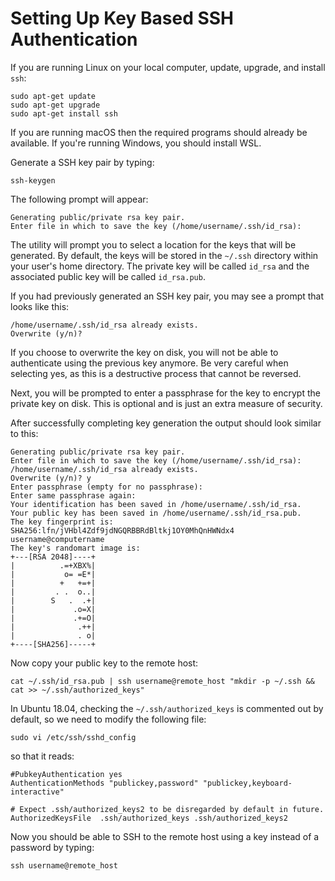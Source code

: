 # Setting Up Key Based SSH Authentication

If you are running Linux on your local computer, update, upgrade, and install `ssh`:
```
sudo apt-get update
sudo apt-get upgrade
sudo apt-get install ssh
```
If you are running macOS then the required programs should already be available.  If you're running Windows, you should install WSL.

Generate a SSH key pair by typing:
```
ssh-keygen
```
The following prompt will appear:
```
Generating public/private rsa key pair.
Enter file in which to save the key (/home/username/.ssh/id_rsa):
```
The utility will prompt you to select a location for the keys that will be generated. By default, the keys will be stored in the `~/.ssh` directory within your user's home directory. The private key will be called `id_rsa` and the associated public key will be called `id_rsa.pub`.

If you had previously generated an SSH key pair, you may see a prompt that looks like this:
```
/home/username/.ssh/id_rsa already exists.
Overwrite (y/n)?
```
If you choose to overwrite the key on disk, you will not be able to authenticate using the previous key anymore. Be very careful when selecting yes, as this is a destructive process that cannot be reversed.

Next, you will be prompted to enter a passphrase for the key to encrypt the private key on disk. This is optional and is just an extra measure of security.

After successfully completing key generation the output should look similar to this:
```
Generating public/private rsa key pair.
Enter file in which to save the key (/home/username/.ssh/id_rsa): 
/home/username/.ssh/id_rsa already exists.
Overwrite (y/n)? y
Enter passphrase (empty for no passphrase): 
Enter same passphrase again: 
Your identification has been saved in /home/username/.ssh/id_rsa.
Your public key has been saved in /home/username/.ssh/id_rsa.pub.
The key fingerprint is:
SHA256:lfn/jVHbl4Zdf9jdNGQRBBRdBltkj1OY0MhQnHWNdx4 username@computername
The key's randomart image is:
+---[RSA 2048]----+
|          .=+XBX%|
|           o= =E*|
|          +   +=+|
|         . .  o..|
|        S   .  .+|
|             .o=X|
|             .+=O|
|              .++|
|              . o|
+----[SHA256]-----+
```
Now copy your public key to the remote host:
```
cat ~/.ssh/id_rsa.pub | ssh username@remote_host "mkdir -p ~/.ssh && cat >> ~/.ssh/authorized_keys"
```

In Ubuntu 18.04, checking the `~/.ssh/authorized_keys` is commented out by default, so we need to modify the following file:
```
sudo vi /etc/ssh/sshd_config
```
so that it reads:
```
#PubkeyAuthentication yes
AuthenticationMethods "publickey,password" "publickey,keyboard-interactive"

# Expect .ssh/authorized_keys2 to be disregarded by default in future.
AuthorizedKeysFile  .ssh/authorized_keys .ssh/authorized_keys2
```

Now you should be able to SSH to the remote host using a key instead of a password by typing:
```
ssh username@remote_host
```
